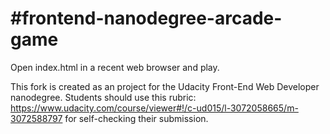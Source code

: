 #frontend-nanodegree-arcade-game
===============================

Open index.html in a recent web browser and play.


This fork is created as an project for the Udacity Front-End Web Developer nanodegree.
Students should use this rubric: https://www.udacity.com/course/viewer#!/c-ud015/l-3072058665/m-3072588797
for self-checking their submission.
